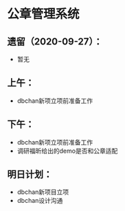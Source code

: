 # 公章管理系统

## 遗留（2020-09-27）：

- 暂无

## 上午：
- dbchan新项立项前准备工作 

## 下午：
- dbchan新项立项前准备工作
- 调研福昕给出的demo是否和公章适配


## 明日计划：

- dbchan新项目立项
- dbchan设计沟通
